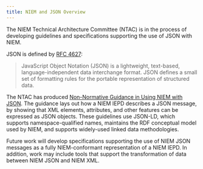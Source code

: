 ```yaml
---
title: NIEM and JSON Overview
---
```


The NIEM Technical Architecture Committee (NTAC) is in the process of developing
guidelines and specifications supporting the use of JSON with NIEM.

JSON is defined by [RFC 4627](http://www.ietf.org/rfc/rfc4627.txt):

> JavaScript Object Notation (JSON) is a lightweight, text-based,
language-independent data interchange format.  JSON defines a small set of
formatting rules for the portable representation of structured data.

The NTAC has produced [Non-Normative Guidance in Using NIEM with JSON](guidance).
The guidance lays out how a NIEM IEPD describes a JSON message, by showing that XML elements,
attributes, and other features can be expressed as JSON objects. These
guidelines use JSON-LD, which supports namespace-qualified names, maintains the
RDF conceptual model used by NIEM, and supports widely-used linked data
methodologies.

Future work will develop specifications supporting the use of NIEM JSON messages
as a fully NIEM-conformant representation of a NIEM IEPD. In addition, work may
include tools that support the transformation of data between NIEM JSON and NIEM
XML.
